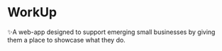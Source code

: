 # WorkUp
✨A web-app designed to support emerging small businesses by giving them a place to showcase what they do.

